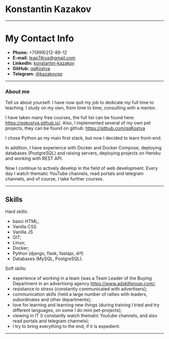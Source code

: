 # Konstantin Kazakov
---
# My Contact Info

* **Phone:** +7(999)212-89-12
* **E-mail:** [leap74rus@gmail.com](leap74rus@gmail.com)
* **LinkedIn:** [konstantin-kazakov](https://www.linkedin.com/in/konstantin-kazakov-277b3b231/)
* **GitHub:** [qqKostya](https://github.com/qqKostya)
* **Telegram:** [@kazakovqq](https://t.me/kazakovqq)
---
### About me 
Tell us about yourself. I have now quit my job to dedicate my full time to teaching. I study on my own, from time to time, consulting with a mentor.

I have taken many free courses, the full list can be found here: https://qqkostya.github.io/. Also, I implemented several of my own pet projects, they can be found on github: https://github.com/qqKostya

I chose Python as my main first stack, but now I decided to learn front-end.

In addition, I have experience with Docker and Docker Compose, deploying databases (PostgreSQL) and raising servers, deploying projects on Heroku and working with REST API.

Now I continue to actively develop in the field of web development. Every day I watch thematic YouTube channels, read portals and telegram channels, and of course, I take further courses.

---

## Skills
Hard skills:
- basic HTML;
- Vanilla CSS
- Vanilla JS
- GIT;
- Linux;
- Docker;
- Python (django, flask, fastapi, drf)
- Databases (MySQL, PostgreSQL).

Soft skills:
- experience of working in a team (was a Team Leader of the Buying Department in an advertising agency https://www.adskillgroup.com/;
- resistance to stress (constantly communicated with advertisers);
- communication skills (held a large number of rallies with leaders, subordinates and other departments);
- love for learning and learning new things (during training I tried and try different languages, on some I do mini pet-projects);
- viewing in IT (I constantly watch thematic Youtube channels, and also read portals and telegram channels);
- I try to bring everything to the end, if it is expedient.

---